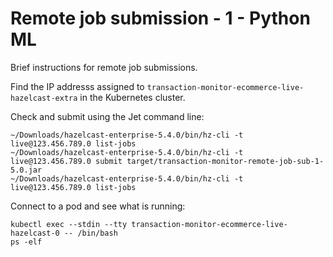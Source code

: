 # Remote job submission - 1 - Python ML

Brief instructions for remote job submissions.

Find the IP addresss assigned to `transaction-monitor-ecommerce-live-hazelcast-extra` in the Kubernetes cluster.

Check and submit using the Jet command line:

```
~/Downloads/hazelcast-enterprise-5.4.0/bin/hz-cli -t live@123.456.789.0 list-jobs
~/Downloads/hazelcast-enterprise-5.4.0/bin/hz-cli -t live@123.456.789.0 submit target/transaction-monitor-remote-job-sub-1-5.0.jar
~/Downloads/hazelcast-enterprise-5.4.0/bin/hz-cli -t live@123.456.789.0 list-jobs
```

Connect to a pod and see what is running:

```
kubectl exec --stdin --tty transaction-monitor-ecommerce-live-hazelcast-0 -- /bin/bash
ps -elf
```
